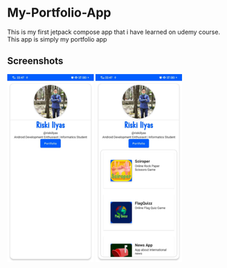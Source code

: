 # My-Portfolio-App
This is my first jetpack compose app that i have learned on udemy course. This app is simply my portfolio app

## Screenshots
<p>
<img src="https://github.com/riskiilyas/My-Portfolio-App/blob/master/assets/66710e01-2f4b-4c49-89c9-00db8b89d107.jpg" width="200"/>
<img src="https://github.com/riskiilyas/My-Portfolio-App/blob/master/assets/9aa74c83-f1cf-436e-b18f-112e568f1131.jpg" width="200"/>
</p>
